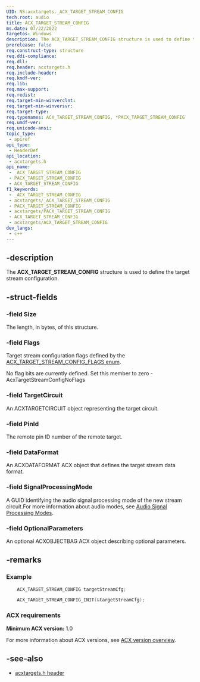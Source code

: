 ```yaml
---
UID: NS:acxtargets._ACX_TARGET_STREAM_CONFIG
tech.root: audio
title: ACX_TARGET_STREAM_CONFIG
ms.date: 07/22/2022
targetos: Windows
description: The ACX_TARGET_STREAM_CONFIG structure is used to define the target stream configuration.
prerelease: false
req.construct-type: structure
req.ddi-compliance: 
req.dll: 
req.header: acxtargets.h
req.include-header: 
req.kmdf-ver: 
req.lib: 
req.max-support: 
req.redist: 
req.target-min-winverclnt: 
req.target-min-winversvr: 
req.target-type: 
req.typenames: ACX_TARGET_STREAM_CONFIG, *PACX_TARGET_STREAM_CONFIG
req.umdf-ver: 
req.unicode-ansi: 
topic_type:
 - apiref
api_type:
 - HeaderDef
api_location:
 - acxtargets.h
api_name:
 - _ACX_TARGET_STREAM_CONFIG
 - PACX_TARGET_STREAM_CONFIG
 - ACX_TARGET_STREAM_CONFIG
f1_keywords:
 - _ACX_TARGET_STREAM_CONFIG
 - acxtargets/_ACX_TARGET_STREAM_CONFIG
 - PACX_TARGET_STREAM_CONFIG
 - acxtargets/PACX_TARGET_STREAM_CONFIG
 - ACX_TARGET_STREAM_CONFIG
 - acxtargets/ACX_TARGET_STREAM_CONFIG
dev_langs:
 - c++
---
```


## -description

The **ACX_TARGET_STREAM_CONFIG** structure is used to define the target stream configuration.

## -struct-fields

### -field Size

The length, in bytes, of this structure.

### -field Flags

Target stream configuration flags defined by the [ACX_TARGET_STREAM_CONFIG_FLAGS enum](ne-acxtargets-acx_target_stream_config_flags.md).

No flag bits are currently defined. Set this member to zero - AcxTargetStreamConfigNoFlags

### -field TargetCircuit

An ACXTARGETCIRCUIT object representing the target circuit.

### -field PinId

The remote pin ID number of the remote target.

### -field DataFormat

An ACXDATAFORMAT ACX object that defines the target stream data format.

### -field SignalProcessingMode

A GUID identifying the audio signal processing mode of the new stream circuit.For more information about
audio modes, see [Audio Signal Processing Modes](/windows-hardware/drivers/audio/audio-signal-processing-modes).

### -field OptionalParameters

An optional ACXOBJECTBAG ACX object describing optional parameters.

## -remarks

### Example

```cpp
    ACX_TARGET_STREAM_CONFIG targetStreamCfg;

    ACX_TARGET_STREAM_CONFIG_INIT(&targetStreamCfg);
```

### ACX requirements

**Minimum ACX version:** 1.0

For more information about ACX versions, see [ACX version overview](/windows-hardware/drivers/audio/acx-version-overview).

## -see-also

- [acxtargets.h header](index.md)

